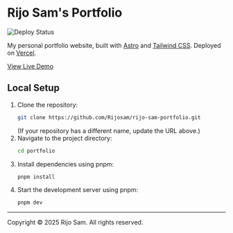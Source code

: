# Rijo Sam's Portfolio

![Deploy Status](https://img.shields.io/badge/Deploy-Vercel-black?style=flat&logo=vercel)

My personal portfolio website, built with [Astro](https://astro.build/) and [Tailwind CSS](https://tailwindcss.com/). Deployed on [Vercel](https://vercel.com/).

[View Live Demo](https://rijosam.com/) <!-- TODO: Rijo, update this with your live deployment URL -->

## **Local Setup**

1.  Clone the repository:
    ```bash
    git clone https://github.com/Rijosam/rijo-sam-portfolio.git
    ```
    (If your repository has a different name, update the URL above.)
2.  Navigate to the project directory:
    ```bash
    cd portfolio
    ```
3.  Install dependencies using pnpm:
    ```bash
    pnpm install
    ```
4.  Start the development server using pnpm:
    ```bash
    pnpm dev
    ```

---

Copyright © 2025 Rijo Sam. All rights reserved.
